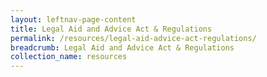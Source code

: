 ```yaml
---
layout: leftnav-page-content
title: Legal Aid and Advice Act & Regulations
permalink: /resources/legal-aid-advice-act-regulations/
breadcrumb: Legal Aid and Advice Act & Regulations
collection_name: resources
---
```


